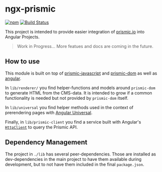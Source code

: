 # ngx-prismic

[![npm](https://img.shields.io/npm/v/ngx-prismic.svg)](https://www.npmjs.com/package/ngx-prismic)
[![Build Status](https://travis-ci.com/exportarts/ngx-prismic.svg?branch=master)](https://travis-ci.com/exportarts/ngx-prismic)

This project is intended to provide easier integration of
[prismic.io](https://prismic.io) into Angular Projects.

> Work in Progress... More featues and docs are coming in the future.

## How to use

This module is built on top of [prismic-javascript](https://github.com/prismicio/prismic-javascript)
and [prismic-dom](https://github.com/prismicio/prismic-dom) as well as [angular](https://github.com/angular/angular).

In `lib/renderer/` you find helper-functions and models around `prismic-dom` to generate HTML from
the CMS-data. It is intended to grow if a common functionality is needed but not provided by `prismic-dom` itself.

In `lib/universal` you find helper methods used in the context of prerendering pages with
[Angular Universal](https://github.com/angular/universal).

Finally, in `lib/prismic-client` you find a service built with Angular's [`HttpClient`](https://angular.io/guide/http)
to query the Prismic API.

## Dependency Management

The project in `./lib` has several peer-dependencies. Those are installed
as dev-dependencies in the main project to have them available during
development, but to not have them included in the final `package.json`.

